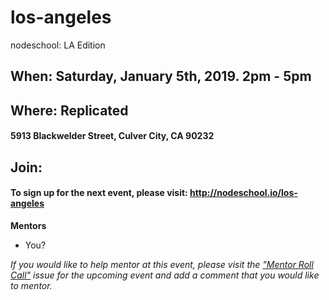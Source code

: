 los-angeles
===========

nodeschool: LA Edition

## When: Saturday, January 5th, 2019. 2pm - 5pm

## Where: Replicated
#### 5913 Blackwelder Street, Culver City, CA 90232

## Join:
#### To sign up for the next event, please visit: http://nodeschool.io/los-angeles

**Mentors**
* You?

_If you would like to help mentor at this event, please visit the ["Mentor Roll Call"](https://github.com/nodeschool/los-angeles/issues) issue for the upcoming event and add a comment that you would like to mentor._
